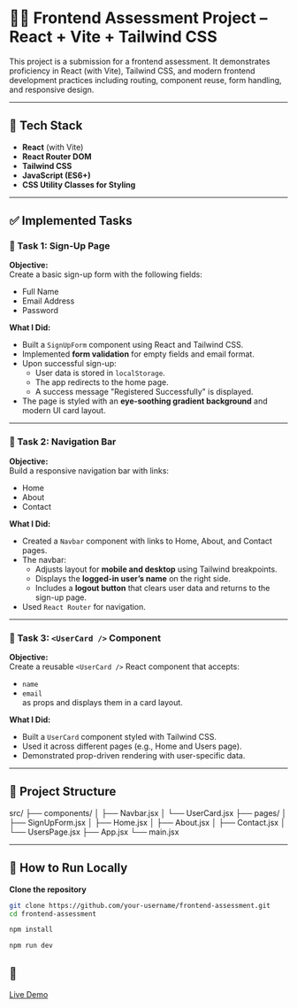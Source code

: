 # 🧑‍💻 Frontend Assessment Project – React + Vite + Tailwind CSS

This project is a submission for a frontend assessment. It demonstrates proficiency in React (with Vite), Tailwind CSS, and modern frontend development practices including routing, component reuse, form handling, and responsive design.

---

## 🔧 Tech Stack

- **React** (with Vite)
- **React Router DOM**
- **Tailwind CSS**
- **JavaScript (ES6+)**
- **CSS Utility Classes for Styling**

---

## ✅ Implemented Tasks

### 🔹 Task 1: Sign-Up Page

**Objective:**  
Create a basic sign-up form with the following fields:
- Full Name  
- Email Address  
- Password  

**What I Did:**  
- Built a `SignUpForm` component using React and Tailwind CSS.
- Implemented **form validation** for empty fields and email format.
- Upon successful sign-up:
  - User data is stored in `localStorage`.
  - The app redirects to the home page.
  - A success message "Registered Successfully" is displayed.
- The page is styled with an **eye-soothing gradient background** and modern UI card layout.

---

### 🔹 Task 2: Navigation Bar

**Objective:**  
Build a responsive navigation bar with links:
- Home
- About
- Contact

**What I Did:**  
- Created a `Navbar` component with links to Home, About, and Contact pages.
- The navbar:
  - Adjusts layout for **mobile and desktop** using Tailwind breakpoints.
  - Displays the **logged-in user’s name** on the right side.
  - Includes a **logout button** that clears user data and returns to the sign-up page.
- Used `React Router` for navigation.

---

### 🔹 Task 3: `<UserCard />` Component

**Objective:**  
Create a reusable `<UserCard />` React component that accepts:
- `name`
- `email`  
as props and displays them in a card layout.

**What I Did:**
- Built a `UserCard` component styled with Tailwind CSS.
- Used it across different pages (e.g., Home and Users page).
- Demonstrated prop-driven rendering with user-specific data.

---

## 📁 Project Structure

src/
├── components/
│ ├── Navbar.jsx
│ └── UserCard.jsx
├── pages/
│ ├── SignUpForm.jsx
│ ├── Home.jsx
│ ├── About.jsx
│ ├── Contact.jsx
│ └── UsersPage.jsx
├── App.jsx
└── main.jsx


---

## 🚀 How to Run Locally

**Clone the repository**
   ```bash
   git clone https://github.com/your-username/frontend-assessment.git
   cd frontend-assessment

   npm install

   npm run dev
```
## 🔗 

[Live Demo](https://simplertechnologieshraassignment.netlify.app)
